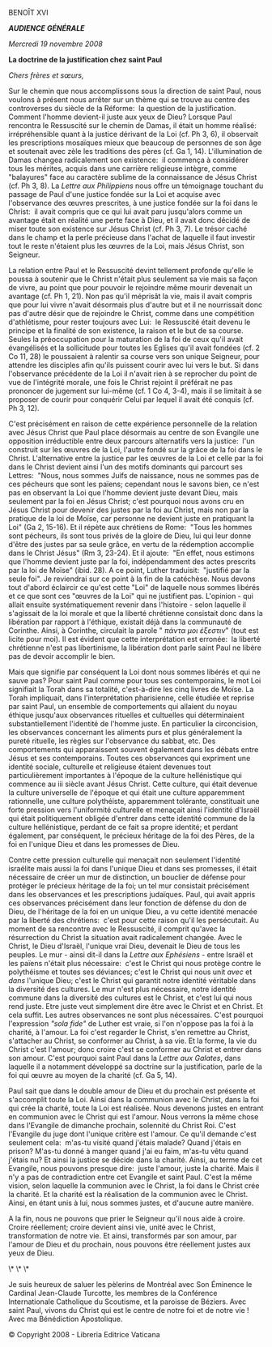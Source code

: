 BENOÎT XVI

***AUDIENCE GÉNÉRALE***

*Mercredi 19 novembre 2008*

**La doctrine de la justification chez saint Paul**

*Chers frères et sœurs,*

Sur le chemin que nous accomplissons sous la direction de saint Paul, nous voulons à présent nous arrêter sur un thème qui se trouve au centre des controverses du siècle de la Réforme:  la question de la justification. Comment l'homme devient-il juste aux yeux de Dieu? Lorsque Paul rencontra le Ressuscité sur le chemin de Damas, il était un homme réalisé:  irrépréhensible quant à la justice dérivant de la Loi (cf. Ph 3, 6), il observait les prescriptions mosaïques mieux que beaucoup de personnes de son âge et soutenait avec zèle les traditions des pères (cf. Ga 1, 14). L'illumination de Damas changea radicalement son existence:  il commença à considérer tous les mérites, acquis dans une carrière religieuse intègre, comme "balayures" face au caractère sublime de la connaissance de Jésus Christ (cf. Ph 3, 8). La *Lettre aux Philippiens* nous offre un témoignage touchant du passage de Paul d'une justice fondée sur la Loi et acquise avec l'observance des œuvres prescrites, à une justice fondée sur la foi dans le Christ:  il avait compris que ce qui lui avait paru jusqu'alors comme un avantage était en réalité une perte face à Dieu, et il avait donc décidé de miser toute son existence sur Jésus Christ (cf. Ph 3, 7). Le trésor caché dans le champ et la perle précieuse dans l'achat de laquelle il faut investir tout le reste n'étaient plus les œuvres de la Loi, mais Jésus Christ, son Seigneur.

La relation entre Paul et le Ressuscité devint tellement profonde qu'elle le poussa à soutenir que le Christ n'était plus seulement sa vie mais sa façon de vivre, au point que pour pouvoir le rejoindre même mourir devenait un avantage (cf. Ph 1, 21). Non pas qu'il méprisât la vie, mais il avait compris que pour lui vivre n'avait désormais plus d'autre but et il ne nourrissait donc pas d'autre désir que de rejoindre le Christ, comme dans une compétition d'athlétisme, pour rester toujours avec Lui:  le Ressuscité était devenu le principe et la finalité de son existence, la raison et le but de sa course. Seules la préoccupation pour la maturation de la foi de ceux qu'il avait évangélisés et la sollicitude pour toutes les Eglises qu'il avait fondées (cf. 2 Co 11, 28) le poussaient à ralentir sa course vers son unique Seigneur, pour attendre les disciples afin qu'ils puissent courir avec lui vers le but. Si dans l'observance précédente de la Loi il n'avait rien à se reprocher du point de vue de l'intégrité morale, une fois le Christ rejoint il préférait ne pas prononcer de jugement sur lui-même (cf. 1 Co 4, 3-4), mais il se limitait à se proposer de courir pour conquérir Celui par lequel il avait été conquis (cf. Ph 3, 12).

C'est précisément en raison de cette expérience personnelle de la relation avec Jésus Christ que Paul place désormais au centre de son Evangile une opposition irréductible entre deux parcours alternatifs vers la justice:  l'un construit sur les œuvres de la Loi, l'autre fondé sur la grâce de la foi dans le Christ. L'alternative entre la justice par les œuvres de la Loi et celle par la foi dans le Christ devient ainsi l'un des motifs dominants qui parcourt ses Lettres:  "Nous, nous sommes Juifs de naissance, nous ne sommes pas de ces pécheurs que sont les païens; cependant nous le savons bien, ce n'est pas en observant la Loi que l'homme devient juste devant Dieu, mais seulement par la foi en Jésus Christ; c'est pourquoi nous avons cru en Jésus Christ pour devenir des justes par la foi au Christ, mais non par la pratique de la loi de Moïse, car personne ne devient juste en pratiquant la Loi" (Ga 2, 15-16). Et il répète aux chrétiens de Rome:  "Tous les hommes sont pécheurs, ils sont tous privés de la gloire de Dieu, lui qui leur donne d'être des justes par sa seule grâce, en vertu de la rédemption accomplie dans le Christ Jésus" (Rm 3, 23-24). Et il ajoute:  "En effet, nous estimons que l'homme devient juste par la foi, indépendamment des actes prescrits par la loi de Moïse" (ibid. 28). A ce point, Luther traduisit:  "justifié par la seule foi". Je reviendrai sur ce point à la fin de la catéchèse. Nous devons tout d'abord éclaircir ce qu'est cette "Loi" de laquelle nous sommes libérés et ce que sont ces "œuvres de la Loi" qui ne justifient pas. L'opinion - qui allait ensuite systématiquement revenir dans l'histoire - selon laquelle il s'agissait de la loi morale et que la liberté chrétienne consistait donc dans la libération par rapport à l'éthique, existait déjà dans la communauté de Corinthe. Ainsi, à Corinthe, circulait la parole " *πάντα μοι έξεστιν*" (tout est licite pour moi). Il est évident que cette interprétation est erronée:  la liberté chrétienne n'est pas libertinisme, la libération dont parle saint Paul ne libère pas de devoir accomplir le bien.

Mais que signifie par conséquent la Loi dont nous sommes libérés et qui ne sauve pas? Pour saint Paul comme pour tous ses contemporains, le mot Loi signifiait la Torah dans sa totalité, c'est-à-dire les cinq livres de Moïse. La Torah impliquait, dans l'interprétation pharisienne, celle étudiée et reprise par saint Paul, un ensemble de comportements qui allaient du noyau éthique jusqu'aux observances rituelles et cultuelles qui déterminaient substantiellement l'identité de l'homme juste. En particulier la circoncision, les observances concernant les aliments purs et plus généralement la pureté rituelle, les règles sur l'observance du sabbat, etc. Des comportements qui apparaissent souvent également dans les débats entre Jésus et ses contemporains. Toutes ces observances qui expriment une identité sociale, culturelle et religieuse étaient devenues tout particulièrement importantes à l'époque de la culture hellénistique qui commence au iii siècle avant Jésus Christ. Cette culture, qui était devenue la culture universelle de l'époque et qui était une culture apparemment rationnelle, une culture polythéiste, apparemment tolérante, constituait une forte pression vers l'uniformité culturelle et menaçait ainsi l'identité d'Israël qui était politiquement obligée d'entrer dans cette identité commune de la culture hellénistique, perdant de ce fait sa propre identité; et perdant également, par conséquent, le précieux héritage de la foi des Pères, de la foi en l'unique Dieu et dans les promesses de Dieu.

Contre cette pression culturelle qui menaçait non seulement l'identité israélite mais aussi la foi dans l'unique Dieu et dans ses promesses, il était nécessaire de créer un mur de distinction, un bouclier de défense pour protéger le précieux héritage de la foi; un tel mur consistait précisément dans les observances et les prescriptions judaïques. Paul, qui avait appris ces observances précisément dans leur fonction de défense du don de Dieu, de l'héritage de la foi en un unique Dieu, a vu cette identité menacée par la liberté des chrétiens:  c'est pour cette raison qu'il les persécutait. Au moment de sa rencontre avec le Ressuscité, il comprit qu'avec la résurrection du Christ la situation avait radicalement changée. Avec le Christ, le Dieu d'Israël, l'unique vrai Dieu, devenait le Dieu de tous les peuples. Le mur - ainsi dit-il dans la *Lettre aux Ephésiens* \- entre Israël et les païens n'était plus nécessaire:  c'est le Christ qui nous protège contre le polythéisme et toutes ses déviances; c'est le Christ qui nous unit *avec* et *dans* l'unique Dieu; c'est le Christ qui garantit notre identité véritable dans la diversité des cultures. Le mur n'est plus nécessaire, notre identité commune dans la diversité des cultures est le Christ, et c'est lui qui nous rend juste. Etre juste veut simplement dire être avec le Christ et en Christ. Et cela suffit. Les autres observances ne sont plus nécessaires. C'est pourquoi l'expression *"sola fide"* de Luther est vraie, si l'on n'oppose pas la foi à la charité, à l'amour. La foi c'est regarder le Christ, s'en remettre au Christ, s'attacher au Christ, se conformer au Christ, à sa vie. Et la forme, la vie du Christ c'est l'amour; donc croire c'est se conformer au Christ et entrer dans son amour. C'est pourquoi saint Paul dans la *Lettre aux Galates*, dans laquelle il a notamment développé sa doctrine sur la justification, parle de la foi qui œuvre au moyen de la charité (cf. Ga 5, 14).

Paul sait que dans le double amour de Dieu et du prochain est présente et s'accomplit toute la Loi. Ainsi dans la communion avec le Christ, dans la foi qui crée la charité, toute la Loi est réalisée. Nous devenons justes en entrant en communion avec le Christ qui est l'amour. Nous verrons la même chose dans l'Evangile de dimanche prochain, solennité du Christ Roi. C'est l'Evangile du juge dont l'unique critère est l'amour. Ce qu'il demande c'est seulement cela:  m'as-tu visité quand j'étais malade? Quand j'étais en prison? M'as-tu donné à manger quand j'ai eu faim, m'as-tu vêtu quand j'étais nu? Et ainsi la justice se décide dans la charité. Ainsi, au terme de cet Evangile, nous pouvons presque dire:  juste l'amour, juste la charité. Mais il n'y a pas de contradiction entre cet Evangile et saint Paul. C'est la même vision, selon laquelle la communion avec le Christ, la foi dans le Christ crée la charité. Et la charité est la réalisation de la communion avec le Christ. Ainsi, en étant unis à lui, nous sommes justes, et d'aucune autre manière.

A la fin, nous ne pouvons que prier le Seigneur qu'il nous aide à croire. Croire réellement; croire devient ainsi vie, unité avec le Christ, transformation de notre vie. Et ainsi, transformés par son amour, par l'amour de Dieu et du prochain, nous pouvons être réellement justes aux yeux de Dieu.

\\* \\* \\*

Je suis heureux de saluer les pèlerins de Montréal avec Son Éminence le Cardinal Jean-Claude Turcotte, les membres de la Conférence Internationale Catholique du Scoutisme, et la paroisse de Béziers. Avec saint Paul, vivons du Christ qui est le centre de notre foi et de notre vie ! Avec ma Bénédiction Apostolique.

© Copyright 2008 - Libreria Editrice Vaticana